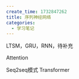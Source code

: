 ```yaml
---
create_time: 1732847262
title: 序列神经网络
categories:
  - 学习笔记
---
```



LTSM，GRU，RNN，待补充

Attention

Seq2seq模式 Transformer

